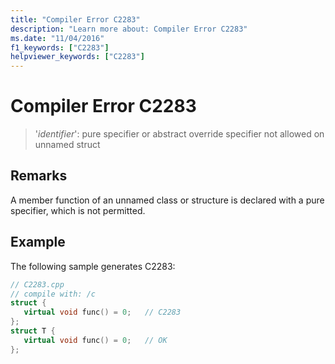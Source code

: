 ```yaml
---
title: "Compiler Error C2283"
description: "Learn more about: Compiler Error C2283"
ms.date: "11/04/2016"
f1_keywords: ["C2283"]
helpviewer_keywords: ["C2283"]
---
```

# Compiler Error C2283

> '*identifier*': pure specifier or abstract override specifier not allowed on unnamed struct

## Remarks

A member function of an unnamed class or structure is declared with a pure specifier, which is not permitted.

## Example

The following sample generates C2283:

```cpp
// C2283.cpp
// compile with: /c
struct {
   virtual void func() = 0;   // C2283
};
struct T {
   virtual void func() = 0;   // OK
};
```
